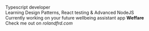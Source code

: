 Typescript developer</br>
Learning Design Patterns, React testing & Advanced NodeJS</br>
Currently working on your future wellbeing assistant app <b>Weffare</b></br>
Check me out on <i>rolandfrd.com</i><p></p>
